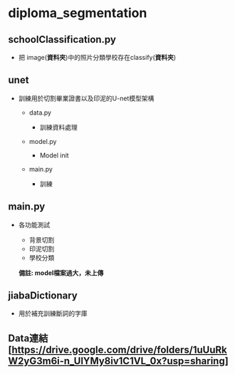 # diploma_segmentation


## schoolClassification.py

- 把 image(**資料夾**)中的照片分類學校存在classify(**資料夾**)

## unet

- 訓練用於切割畢業證書以及印泥的U-net模型架構
  - data.py
    - 訓練資料處理
  - model.py
    - Model init

  - main.py
    - 訓練  

## main.py

- 各功能測試
  - 背景切割
  - 印泥切割
  - 學校分類 

  **備註: model檔案過大，未上傳**

## jiabaDictionary

- 用於補充訓練斷詞的字庫

## Data連結[https://drive.google.com/drive/folders/1uUuRkW2yG3m6i-n_UlYMy8iv1C1VL_0x?usp=sharing]
